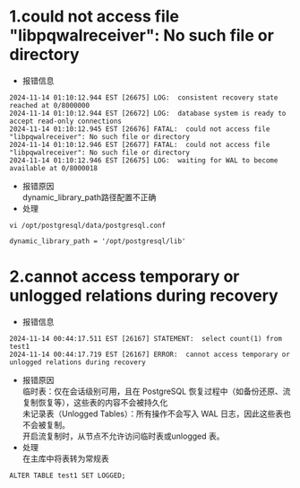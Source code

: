 # 1.could not access file "libpqwalreceiver": No such file or directory
- 报错信息
```
2024-11-14 01:10:12.944 EST [26675] LOG:  consistent recovery state reached at 0/8000000
2024-11-14 01:10:12.944 EST [26672] LOG:  database system is ready to accept read-only connections
2024-11-14 01:10:12.945 EST [26676] FATAL:  could not access file "libpqwalreceiver": No such file or directory
2024-11-14 01:10:12.946 EST [26677] FATAL:  could not access file "libpqwalreceiver": No such file or directory
2024-11-14 01:10:12.946 EST [26675] LOG:  waiting for WAL to become available at 0/8000018
```
- 报错原因   
  dynamic_library_path路径配置不正确
- 处理   
```
vi /opt/postgresql/data/postgresql.conf

dynamic_library_path = '/opt/postgresql/lib'
```


# 2.cannot access temporary or unlogged relations during recovery
- 报错信息
```
2024-11-14 00:44:17.511 EST [26167] STATEMENT:  select count(1) from test1
2024-11-14 00:44:17.719 EST [26167] ERROR:  cannot access temporary or unlogged relations during recovery
```
- 报错原因   
  临时表：仅在会话级别可用，且在 PostgreSQL 恢复过程中（如备份还原、流复制恢复等），这些表的内容不会被持久化   
  未记录表（Unlogged Tables）：所有操作不会写入 WAL 日志，因此这些表也不会被复制。   
  开启流复制时，从节点不允许访问临时表或unlogged 表。   
- 处理   
  在主库中将表转为常规表   
```
ALTER TABLE test1 SET LOGGED;
```
